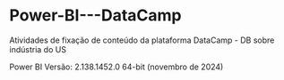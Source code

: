# Power-BI---DataCamp
Atividades de fixação de conteúdo da plataforma DataCamp - DB sobre indústria do US

Power BI Versão: 2.138.1452.0 64-bit (novembro de 2024)
